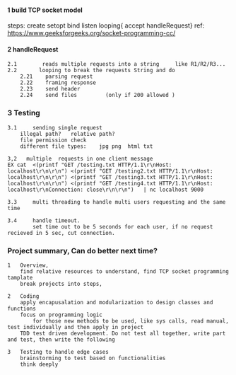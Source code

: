 #### 1    build TCP socket model 
steps: create     setopt    bind     listen     looping{    accept    handleRequest}
ref: https://www.geeksforgeeks.org/socket-programming-cc/

#### 2    handleRequest 
    2.1        reads multiple requests into a string     like R1/R2/R3...   
    2.2       looping to break the requests String and do
        2.21    parsing request 
        2.22    framing response 
        2.23    send header
        2.24    send files         (only if 200 allowed )


### 3   Testing
    3.1     sending single request
        illegal path?   relative path? 
        file permission check
        different file types:    jpg png  html txt 
    
    3,2   multiple  requests in one client message
    EX cat  <(printf "GET /testing.txt HTTP/1.1\r\nHost: localhost\r\n\r\n") <(printf "GET /testing2.txt HTTP/1.1\r\nHost: localhost\r\n\r\n") <(printf "GET /testing3.txt HTTP/1.1\r\nHost: localhost\r\n\r\n") <(printf "GET /testing4.txt HTTP/1.1\r\nHost: localhost\r\nConnection: close\r\n\r\n")   | nc localhost 9000
    
    3.3     multi threading to handle multi users requesting and the same time       
    
    3.4     handle timeout. 
            set time out to be 5 seconds for each user, if no request recieved in 5 sec, cut connection.


### Project summary, Can do better next time?
    1   Overview, 
        find relative resources to understand, find TCP socket programming tamplate
        break projects into steps, 
          
    2   Coding 
        apply encapusalation and modularization to design classes and functions 
        focus on programming logic 
            for those new methods to be used, like sys calls, read manual, test individually and then apply in project
        TDD test driven development. Do not test all together, write part and test, then write the following

    3   Testing to handle edge cases
        brainstorming to test based on functionalities  
        think deeply
        
